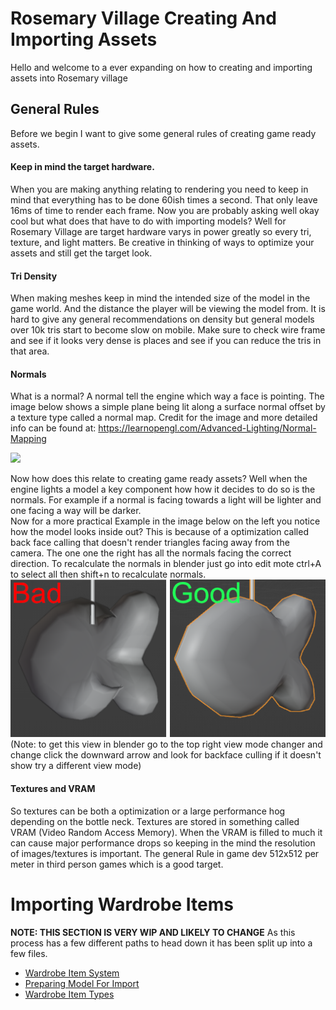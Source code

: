 # Rosemary Village Creating And Importing Assets
Hello and welcome to a ever expanding on how to creating and importing assets into Rosemary village

## General Rules
Before we begin I want to give some general rules of creating game ready assets.
#### Keep in mind the target hardware.
When you are making anything relating to rendering you need to keep in mind that everything has to be done 60ish times a second. That only leave 16ms of time to render each frame.
Now you are probably asking well okay cool but what does that have to do with importing models? Well for Rosemary Village are target hardware varys in power greatly so every tri, texture, and light matters. Be creative in thinking of ways to optimize your assets and still get the target look.
#### Tri Density
When making meshes keep in mind the intended size of the model in the game world. And the distance the player will be viewing the model from.  It is hard to give any general recommendations on density but general models over 10k tris start to become slow on mobile. Make sure to check wire frame and see if it looks very dense is places and see if you can reduce the tris in that area.

#### Normals
What is a normal? A normal tell the engine which way a face is pointing. The image below shows a simple plane being lit along a surface normal offset by a texture type called a normal map.
Credit for the image and more detailed info can be found at: https://learnopengl.com/Advanced-Lighting/Normal-Mapping

[![](https://learnopengl.com/img/advanced-lighting/normal_mapping_ground_normals.png)](https://learnopengl.com/img/advanced-lighting/normal_mapping_ground_normals.png)

Now how does this relate to creating game ready assets? Well when the engine lights a model a key component how how it decides to do so is the normals. For example if a normal is facing towards a light will be lighter and one facing a way will be darker.  
Now for a more practical Example in the image below on the left you notice how the model looks inside out? This is because of a optimization called back face calling that doesn't render triangles facing away from the camera. The one one the right has all the normals facing the correct direction. To recalculate the normals in blender just go into edit mote ctrl+A to select all then shift+n to recalculate normals.  
![](Images/BadVsGoodNormals.png)
<br>
(Note: to get this view in blender go to the top right view mode changer and change click the downward arrow and look for backface culling if it doesn't show try a different view mode)  

#### Textures and VRAM
So textures can be both a optimization or a large performance hog depending on the bottle neck. Textures are stored in something called VRAM (Video Random Access Memory). When the VRAM is filled to much it can cause major performance drops so keeping in the mind the resolution of images/textures is important. The general Rule in game dev 512x512 per meter in third person games which is a good target.

# Importing Wardrobe Items
**NOTE: THIS SECTION IS VERY WIP AND LIKELY TO CHANGE**
As this process has a few different paths to head down it has been split up into a few files.
* [Wardrobe Item System](WardrobeItemSystem.md)
* [Preparing Model For Import](PreparingModelsForImport.md)
* [Wardrobe Item Types]()